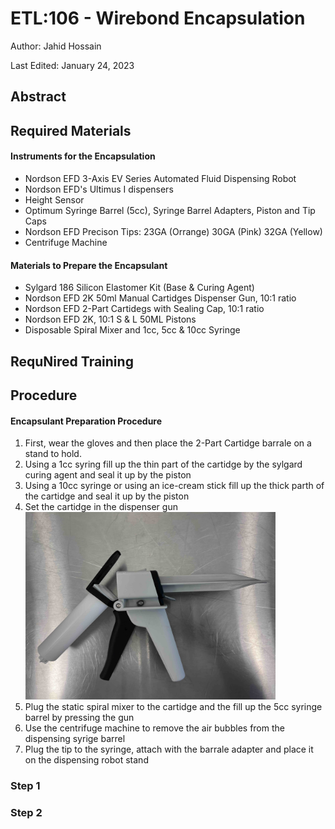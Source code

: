 # ETL:106 - Wirebond Encapsulation

Author: Jahid Hossain

Last Edited: January 24, 2023

## Abstract

## Required Materials
  #### Instruments for the Encapsulation
   - Nordson EFD 3-Axis EV Series Automated Fluid Dispensing Robot
   - Nordson EFD's Ultimus I dispensers
   - Height Sensor 
   - Optimum Syringe Barrel (5cc), Syringe Barrel Adapters, Piston and Tip Caps 
   - Nordson EFD Precison Tips: 23GA (Orrange) 30GA (Pink) 32GA (Yellow)
   - Centrifuge Machine
  
  #### Materials to Prepare the Encapsulant
   - Sylgard 186 Silicon Elastomer Kit (Base & Curing Agent)
   - Nordson EFD 2K 50ml Manual Cartidges Dispenser Gun, 10:1 ratio
   - Nordson EFD 2-Part Cartidegs with Sealing Cap, 10:1 ratio
   - Nordson EFD 2K, 10:1 S & L 50ML Pistons
   - Disposable Spiral Mixer and 1cc, 5cc & 10cc Syringe
   
## RequNired Training

## Procedure
#### Encapsulant Preparation Procedure

 1. First, wear the gloves and then place the 2-Part Cartidge barrale on a stand to hold. 
 2.  Using a 1cc syring fill up the thin part of the cartidge by the sylgard curing agent and seal it up by the piston
 3.  Using a 10cc syringe or using an ice-cream stick fill up the thick parth of the cartidge and seal it up by the piston
 4.  Set the cartidge in the dispenser gun <img src="https://github.com/jhosain/Lab-Instructions/blob/patch-1/sop/ETL/106_materials/images/dispenser_gun.jpeg" width="400px">
 5.  Plug the static spiral mixer to the cartidge and the fill up the 5cc syringe barrel by pressing the gun
 6.  Use the centrifuge machine to remove the air bubbles from the dispensing syrige barrel
 7.  Plug the tip to the syringe, attach with the barrale adapter and place it on the dispensing robot stand
 

### Step 1

### Step 2
